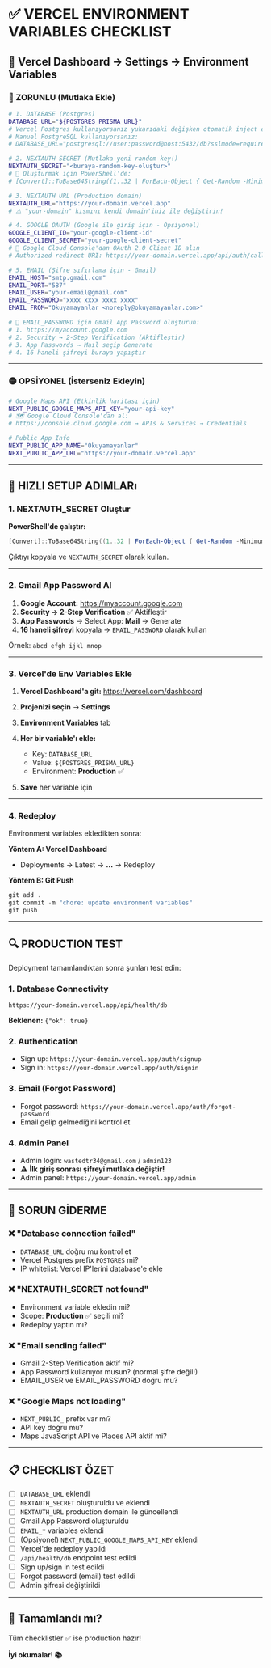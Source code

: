 # ✅ VERCEL ENVIRONMENT VARIABLES CHECKLIST

## 📍 Vercel Dashboard → Settings → Environment Variables

### 🔴 ZORUNLU (Mutlaka Ekle)

```bash
# 1. DATABASE (Postgres)
DATABASE_URL="${POSTGRES_PRISMA_URL}"
# Vercel Postgres kullanıyorsanız yukarıdaki değişken otomatik inject edilir
# Manuel PostgreSQL kullanıyorsanız:
# DATABASE_URL="postgresql://user:password@host:5432/db?sslmode=require"

# 2. NEXTAUTH SECRET (Mutlaka yeni random key!)
NEXTAUTH_SECRET="<buraya-random-key-oluştur>"
# 🔑 Oluşturmak için PowerShell'de:
# [Convert]::ToBase64String((1..32 | ForEach-Object { Get-Random -Minimum 0 -Maximum 256 }))

# 3. NEXTAUTH URL (Production domain)
NEXTAUTH_URL="https://your-domain.vercel.app"
# ⚠️ "your-domain" kısmını kendi domain'iniz ile değiştirin!

# 4. GOOGLE OAUTH (Google ile giriş için - Opsiyonel)
GOOGLE_CLIENT_ID="your-google-client-id"
GOOGLE_CLIENT_SECRET="your-google-client-secret"
# 📝 Google Cloud Console'dan OAuth 2.0 Client ID alın
# Authorized redirect URI: https://your-domain.vercel.app/api/auth/callback/google

# 5. EMAIL (Şifre sıfırlama için - Gmail)
EMAIL_HOST="smtp.gmail.com"
EMAIL_PORT="587"
EMAIL_USER="your-email@gmail.com"
EMAIL_PASSWORD="xxxx xxxx xxxx xxxx"
EMAIL_FROM="Okuyamayanlar <noreply@okuyamayanlar.com>"

# 📧 EMAIL_PASSWORD için Gmail App Password oluşturun:
# 1. https://myaccount.google.com
# 2. Security → 2-Step Verification (Aktifleştir)
# 3. App Passwords → Mail seçip Generate
# 4. 16 haneli şifreyi buraya yapıştır
```

---

### 🟡 OPSİYONEL (İsterseniz Ekleyin)

```bash
# Google Maps API (Etkinlik haritası için)
NEXT_PUBLIC_GOOGLE_MAPS_API_KEY="your-api-key"
# 🗺️ Google Cloud Console'dan al:
# https://console.cloud.google.com → APIs & Services → Credentials

# Public App Info
NEXT_PUBLIC_APP_NAME="Okuyamayanlar"
NEXT_PUBLIC_APP_URL="https://your-domain.vercel.app"
```

---

## 🎯 HIZLI SETUP ADIMLARı

### 1. NEXTAUTH_SECRET Oluştur

**PowerShell'de çalıştır:**

```powershell
[Convert]::ToBase64String((1..32 | ForEach-Object { Get-Random -Minimum 0 -Maximum 256 }))
```

Çıktıyı kopyala ve `NEXTAUTH_SECRET` olarak kullan.

---

### 2. Gmail App Password Al

1. **Google Account:** https://myaccount.google.com
2. **Security → 2-Step Verification** ✅ Aktifleştir
3. **App Passwords** → Select App: **Mail** → Generate
4. **16 haneli şifreyi** kopyala → `EMAIL_PASSWORD` olarak kullan

Örnek: `abcd efgh ijkl mnop`

---

### 3. Vercel'de Env Variables Ekle

1. **Vercel Dashboard'a git:** https://vercel.com/dashboard
2. **Projenizi seçin** → **Settings**
3. **Environment Variables** tab
4. **Her bir variable'ı ekle:**

   - Key: `DATABASE_URL`
   - Value: `${POSTGRES_PRISMA_URL}`
   - Environment: **Production** ✅

5. **Save** her variable için

---

### 4. Redeploy

Environment variables ekledikten sonra:

**Yöntem A: Vercel Dashboard**

- Deployments → Latest → **...** → Redeploy

**Yöntem B: Git Push**

```powershell
git add .
git commit -m "chore: update environment variables"
git push
```

---

## 🔍 PRODUCTION TEST

Deployment tamamlandıktan sonra şunları test edin:

### 1. Database Connectivity

```
https://your-domain.vercel.app/api/health/db
```

**Beklenen:** `{"ok": true}`

### 2. Authentication

- Sign up: `https://your-domain.vercel.app/auth/signup`
- Sign in: `https://your-domain.vercel.app/auth/signin`

### 3. Email (Forgot Password)

- Forgot password: `https://your-domain.vercel.app/auth/forgot-password`
- Email gelip gelmediğini kontrol et

### 4. Admin Panel

- Admin login: `wastedtr34@gmail.com` / `admin123`
- ⚠️ **İlk giriş sonrası şifreyi mutlaka değiştir!**
- Admin panel: `https://your-domain.vercel.app/admin`

---

## 🚨 SORUN GİDERME

### ❌ "Database connection failed"

- `DATABASE_URL` doğru mu kontrol et
- Vercel Postgres prefix `POSTGRES` mi?
- IP whitelist: Vercel IP'lerini database'e ekle

### ❌ "NEXTAUTH_SECRET not found"

- Environment variable ekledin mi?
- Scope: **Production** ✅ seçili mi?
- Redeploy yaptın mı?

### ❌ "Email sending failed"

- Gmail 2-Step Verification aktif mi?
- App Password kullanıyor musun? (normal şifre değil!)
- EMAIL_USER ve EMAIL_PASSWORD doğru mu?

### ❌ "Google Maps not loading"

- `NEXT_PUBLIC_` prefix var mı?
- API key doğru mu?
- Maps JavaScript API ve Places API aktif mi?

---

## 📋 CHECKLIST ÖZET

- [ ] `DATABASE_URL` eklendi
- [ ] `NEXTAUTH_SECRET` oluşturuldu ve eklendi
- [ ] `NEXTAUTH_URL` production domain ile güncellendi
- [ ] Gmail App Password oluşturuldu
- [ ] `EMAIL_*` variables eklendi
- [ ] (Opsiyonel) `NEXT_PUBLIC_GOOGLE_MAPS_API_KEY` eklendi
- [ ] Vercel'de redeploy yapıldı
- [ ] `/api/health/db` endpoint test edildi
- [ ] Sign up/sign in test edildi
- [ ] Forgot password (email) test edildi
- [ ] Admin şifresi değiştirildi

---

## 🎉 Tamamlandı mı?

Tüm checklistler ✅ ise production hazır!

**İyi okumalar! 📚**
